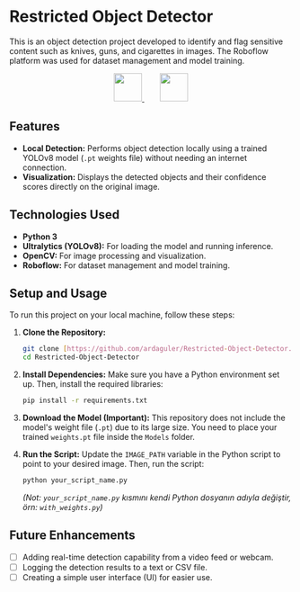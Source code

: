# Restricted Object Detector

This is an object detection project developed to identify and flag sensitive content such as knives, guns, and cigarettes in images. The Roboflow platform was used for dataset management and model training.

<p align="center">
  <a href="https://roboflow.com" target="_blank">
    <img src="https://iconlogovector.com/uploads/images/2024/12/lg-67712ab177a9f-Roboflow.webp" height="50">
  </a>
  &nbsp;&nbsp;&nbsp;&nbsp;&nbsp;&nbsp;
  <a href="https://ultralytics.com" target="_blank">
    <img src="https://cdn.prod.website-files.com/680a070c3b99253410dd3dcf/680a070c3b99253410dd3e88_UltralyticsYOLO_full_blue.svg" height="50">
  </a>
</p>

## Features

* **Local Detection:** Performs object detection locally using a trained YOLOv8 model (`.pt` weights file) without needing an internet connection.
* **Visualization:** Displays the detected objects and their confidence scores directly on the original image.

## Technologies Used

* **Python 3**
* **Ultralytics (YOLOv8):** For loading the model and running inference.
* **OpenCV:** For image processing and visualization.
* **Roboflow:** For dataset management and model training.

## Setup and Usage

To run this project on your local machine, follow these steps:

1.  **Clone the Repository:**
    ```bash
    git clone [https://github.com/ardaguler/Restricted-Object-Detector.git](https://github.com/ardaguler/Restricted-Object-Detector.git)
    cd Restricted-Object-Detector
    ```

2.  **Install Dependencies:**
    Make sure you have a Python environment set up. Then, install the required libraries:
    ```bash
    pip install -r requirements.txt
    ```

3.  **Download the Model (Important):**
    This repository does not include the model's weight file (`.pt`) due to its large size. You need to place your trained `weights.pt` file inside the `Models` folder.

4.  **Run the Script:**
    Update the `IMAGE_PATH` variable in the Python script to point to your desired image. Then, run the script:
    ```bash
    python your_script_name.py
    ```
    *(Not: `your_script_name.py` kısmını kendi Python dosyanın adıyla değiştir, örn: `with_weights.py`)*

## Future Enhancements

-   [ ] Adding real-time detection capability from a video feed or webcam.
-   [ ] Logging the detection results to a text or CSV file.
-   [ ] Creating a simple user interface (UI) for easier use.